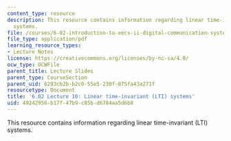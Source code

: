 ```yaml
---
content_type: resource
description: This resource contains information regarding linear time-invariant (LTI)
  systems.
file: /courses/6-02-introduction-to-eecs-ii-digital-communication-systems-fall-2012/49242956b17f47b9c85bd6784aa5d6b8_MIT6_02F12_lec10.pdf
file_type: application/pdf
learning_resource_types:
- Lecture Notes
license: https://creativecommons.org/licenses/by-nc-sa/4.0/
ocw_type: OCWFile
parent_title: Lecture Slides
parent_type: CourseSection
parent_uid: 6293cb2b-b2c9-55e5-230f-875fa43a271f
resourcetype: Document
title: '6.02 Lecture 10: Linear time-invariant (LTI) systems'
uid: 49242956-b17f-47b9-c85b-d6784aa5d6b8
---
```

This resource contains information regarding linear time-invariant (LTI) systems.